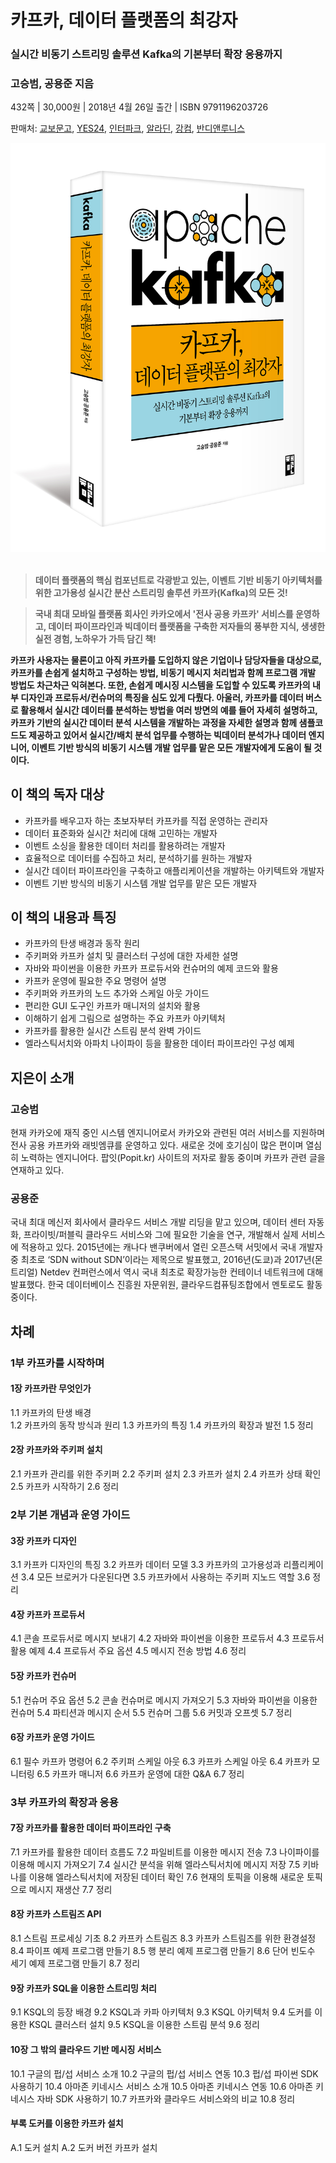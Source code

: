 # 카프카, 데이터 플랫폼의 최강자
### 실시간 비동기 스트리밍 솔루션 Kafka의 기본부터 확장 응용까지
### 고승범, 공용준 지음 

432쪽 | 30,000원 | 2018년 4월 26일 출간 | ISBN 9791196203726

판매처: [교보문고](http://www.kyobobook.co.kr/product/detailViewKor.laf?barcode=9791196203726), [YES24](http://www.yes24.com/24/goods/59789254), [인터파크](http://book.interpark.com/product/BookDisplay.do?_method=detail&sc.shopNo=0000400000&sc.prdNo=282814470), [알라딘](http://www.aladin.co.kr/shop/wproduct.aspx?ItemId=142100738), [강컴](http://www.kangcom.com/sub/view.asp?sku=201804170005), [반디앤루니스](http://www.bandinlunis.com/front/product/detailProduct.do?prodId=4168488)

![카프카, 데이터 플랫폼의 최강자](./kafka_cover_3d.jpg)<img width="600"></img>

>__데이터 플랫폼의 핵심 컴포넌트로 각광받고 있는, 이벤트 기반 비동기 아키텍처를 위한 고가용성 실시간 분산 스트리밍 솔루션 카프카(Kafka)의 모든 것!__

>__국내 최대 모바일 플랫폼 회사인 카카오에서 '전사 공용 카프카' 서비스를 운영하고, 데이터 파이프라인과 빅데이터 플랫폼을 구축한 저자들의 풍부한 지식, 생생한 실전 경험, 노하우가 가득 담긴 책!__

__카프카 사용자는 물론이고 아직 카프카를 도입하지 않은 기업이나 담당자들을 대상으로, 카프카를 손쉽게 설치하고 구성하는 방법, 비동기 메시지 처리법과 함께 프로그램 개발 방법도 차근차근 익혀본다. 또한, 손쉽게 메시징 시스템을 도입할 수 있도록 카프카의 내부 디자인과 프로듀서/컨슈머의 특징을 심도 있게 다뤘다. 아울러, 카프카를 데이터 버스로 활용해서 실시간 데이터를 분석하는 방법을 여러 방면의 예를 들어 자세히 설명하고, 카프카 기반의 실시간 데이터 분석 시스템을 개발하는 과정을 자세한 설명과 함께 샘플코드도 제공하고 있어서 실시간/배치 분석 업무를 수행하는 빅데이터 분석가나 데이터 엔지니어, 이벤트 기반 방식의 비동기 시스템 개발 업무를 맡은 모든 개발자에게 도움이 될 것이다.__


## 이 책의 독자 대상
- 카프카를 배우고자 하는 초보자부터 카프카를 직접 운영하는 관리자
- 데이터 표준화와 실시간 처리에 대해 고민하는 개발자
- 이벤트 소싱을 활용한 데이터 처리를 활용하려는 개발자
- 효율적으로 데이터를 수집하고 처리, 분석하기를 원하는 개발자
- 실시간 데이터 파이프라인을 구축하고 애플리케이션을 개발하는 아키텍트와 개발자
- 이벤트 기반 방식의 비동기 시스템 개발 업무를 맡은 모든 개발자


## 이 책의 내용과 특징
- 카프카의 탄생 배경과 동작 원리
- 주키퍼와 카프카 설치 및 클러스터 구성에 대한 자세한 설명
- 자바와 파이썬을 이용한 카프카 프로듀서와 컨슈머의 예제 코드와 활용 
- 카프카 운영에 필요한 주요 명령어 설명
- 주키퍼와 카프카의 노드 추가와 스케일 아웃 가이드
- 편리한 GUI 도구인 카프카 매니저의 설치와 활용
- 이해하기 쉽게 그림으로 설명하는 주요 카프카 아키텍처
- 카프카를 활용한 실시간 스트림 분석 완벽 가이드
- 엘라스틱서치와 아파치 나이파이 등을 활용한 데이터 파이프라인 구성 예제


## 지은이 소개
### 고승범 
현재 카카오에 재직 중인 시스템 엔지니어로서 카카오와 관련된 여러 서비스를 지원하며 전사 공용 카프카와 래빗엠큐를 운영하고 있다. 새로운 것에 호기심이 많은 편이며 열심히 노력하는 엔지니어다. 팝잇(Popit.kr) 사이트의 저자로 활동 중이며 카프카 관련 글을 연재하고 있다. 

### 공용준 
국내 최대 메신저 회사에서 클라우드 서비스 개발 리딩을 맡고 있으며, 데이터 센터 자동화, 프라이빗/퍼블릭 클라우드 서비스와 그에 필요한 기술을 연구, 개발해서 실제 서비스에 적용하고 있다. 2015년에는 캐나다 밴쿠버에서 열린 오픈스택 서밋에서 국내 개발자 중 최초로 ‘SDN without SDN’이라는 제목으로 발표했고, 2016년(도쿄)과 2017년(몬트리얼) Netdev 컨퍼런스에서 역시 국내 최초로 확장가능한 컨테이너 네트워크에 대해 발표했다. 한국 데이터베이스 진흥원 자문위원, 클라우드컴퓨팅조합에서 멘토로도 활동 중이다. 


## 차례
### 1부 카프카를 시작하며
#### 1장  카프카란 무엇인가
1.1  카프카의 탄생 배경<br>
1.2  카프카의 동작 방식과 원리
1.3  카프카의 특징
1.4  카프카의 확장과 발전
1.5  정리

#### 2장  카프카와 주키퍼 설치
2.1  카프카 관리를 위한 주키퍼
2.2  주키퍼 설치
2.3  카프카 설치
2.4  카프카 상태 확인
2.5  카프카 시작하기
2.6  정리

### 2부 기본 개념과 운영 가이드
#### 3장  카프카 디자인
3.1  카프카 디자인의 특징 
3.2  카프카 데이터 모델 
3.3  카프카의 고가용성과 리플리케이션
3.4  모든 브로커가 다운된다면
3.5  카프카에서 사용하는 주키퍼 지노드 역할
3.6  정리

#### 4장  카프카 프로듀서
4.1  콘솔 프로듀서로 메시지 보내기
4.2  자바와 파이썬을 이용한 프로듀서
4.3  프로듀서 활용 예제
4.4  프로듀서 주요 옵션
4.5  메시지 전송 방법
4.6  정리

#### 5장  카프카 컨슈머
5.1  컨슈머 주요 옵션
5.2  콘솔 컨슈머로 메시지 가져오기
5.3  자바와 파이썬을 이용한 컨슈머
5.4  파티션과 메시지 순서
5.5  컨슈머 그룹
5.6  커밋과 오프셋
5.7  정리

#### 6장  카프카 운영 가이드
6.1  필수 카프카 명령어
6.2  주키퍼 스케일 아웃
6.3  카프카 스케일 아웃
6.4  카프카 모니터링
6.5  카프카 매니저
6.6  카프카 운영에 대한 Q&A
6.7  정리

### 3부 카프카의 확장과 응용
#### 7장  카프카를 활용한 데이터 파이프라인 구축
7.1  카프카를 활용한 데이터 흐름도
7.2  파일비트를 이용한 메시지 전송
7.3  나이파이를 이용해 메시지 가져오기
7.4  실시간 분석을 위해 엘라스틱서치에 메시지 저장
7.5  키바나를 이용해 엘라스틱서치에 저장된 데이터 확인
7.6  현재의 토픽을 이용해 새로운 토픽으로 메시지 재생산
7.7  정리

#### 8장 카프카 스트림즈 API
8.1  스트림 프로세싱 기초
8.2  카프카 스트림즈
8.3  카프카 스트림즈를 위한 환경설정
8.4  파이프 예제 프로그램 만들기 
8.5  행 분리 예제 프로그램 만들기
8.6  단어 빈도수 세기 예제 프로그램 만들기
8.7  정리

#### 9장  카프카 SQL을 이용한 스트리밍 처리
9.1  KSQL의 등장 배경
9.2  KSQL과 카파 아키텍처
9.3  KSQL 아키텍처
9.4  도커를 이용한 KSQL 클러스터 설치
9.5  KSQL을 이용한 스트림 분석
9.6  정리

#### 10장  그 밖의 클라우드 기반 메시징 서비스
10.1  구글의 펍/섭 서비스 소개
10.2  구글의 펍/섭 서비스 연동
10.3  펍/섭 파이썬 SDK 사용하기
10.4  아마존 키네시스 서비스 소개
10.5  아마존 키네시스 연동
10.6  아마존 키네시스 자바 SDK 사용하기
10.7  카프카와 클라우드 서비스와의 비교
10.8  정리

#### 부록 도커를 이용한 카프카 설치
A.1  도커 설치
A.2  도커 버전 카프카 설치
